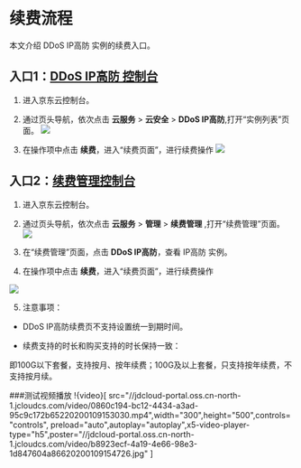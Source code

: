 # 续费流程

本文介绍 DDoS IP高防 实例的续费入口。


## 入口1：[DDoS IP高防 控制台](https://ip-anti-console.jdcloud.com/instancelist)

1. 进入京东云控制台。

2. 通过页头导航，依次点击 **云服务** >  **云安全** >  **DDoS IP高防**,打开“实例列表”页面。
![](../../../../image/Advanced%20Anti-DDoS/price05.png)

3. 在操作项中点击 **续费**，进入“续费页面”，进行续费操作
![](../../../../image/Advanced%20Anti-DDoS/price06.png)
   

## 入口2：[续费管理控制台](https://renewal-console.jdcloud.com/renew/ipanti)

1. 进入京东云控制台。

2. 通过页头导航，依次点击 **云服务** > **管理** > **续费管理** ,打开“续费管理”页面。
   ![](../../../../image/Advanced%20Anti-DDoS/price07.png)
   
3. 在“续费管理”页面，点击 **DDoS IP高防**，查看 IP高防 实例。

4. 在操作项中点击 **续费**，进入“续费页面”，进行续费操作

![](../../../../image/Advanced%20Anti-DDoS/price08.png)

5. 注意事项：

- DDoS IP高防续费页不支持设置统一到期时间。

- 续费支持的时长和购买支持的时长保持一致：

即100G以下套餐，支持按月、按年续费；100G及以上套餐，只支持按年续费，不支持按月续。


###测试视频播放
!{video}[ src="//jdcloud-portal.oss.cn-north-1.jcloudcs.com/video/0860c194-bc12-4434-a3ad-95c9c172b65220200109153030.mp4",width="300",height="500",controls="controls", preload="auto",autoplay="autoplay",x5-video-player-type="h5",poster="//jdcloud-portal.oss.cn-north-1.jcloudcs.com/video/b8923ecf-4a19-4e66-98e3-1d847604a86620200109154726.jpg" ]

